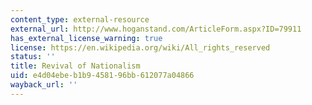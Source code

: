 ```yaml
---
content_type: external-resource
external_url: http://www.hoganstand.com/ArticleForm.aspx?ID=79911
has_external_license_warning: true
license: https://en.wikipedia.org/wiki/All_rights_reserved
status: ''
title: Revival of Nationalism
uid: e4d04ebe-b1b9-4581-96bb-612077a04866
wayback_url: ''
---
```

